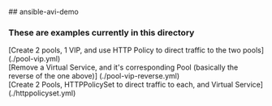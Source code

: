 ##   a n s i b l e - a v i - d e m o  ### These are examples currently in this directory[Create 2 pools, 1 VIP, and use HTTP Policy to direct traffic to the two pools] (./pool-vip.yml)<br/>[Remove a Virtual Service, and it's corresponding Pool (basically the reverse of the one above)] (./pool-vip-reverse.yml)<br/>[Create 2 Pools, HTTPPolicySet to direct traffic to each, and Virtual Service] (./httppolicyset.yml)<br/>